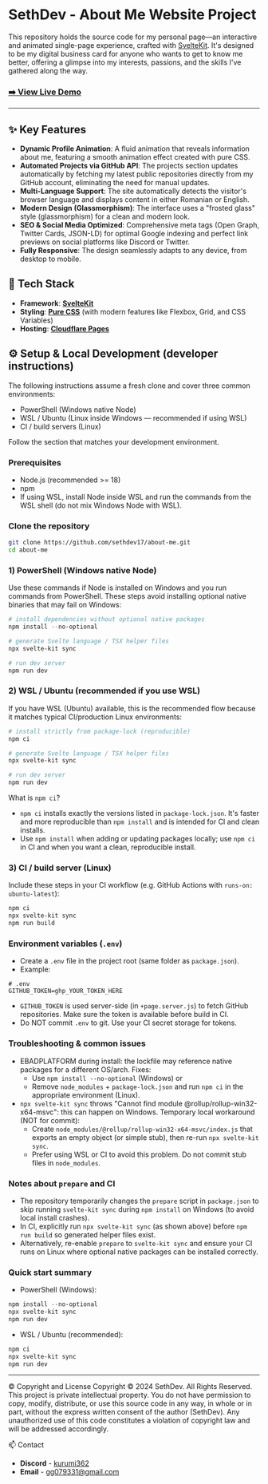 # SethDev - About Me Website Project

This repository holds the source code for my personal page—an interactive and animated single-page experience, crafted with [SvelteKit](https://kit.svelte.dev/). It's designed to be my digital business card for anyone who wants to get to know me better, offering a glimpse into my interests, passions, and the skills I've gathered along the way.

### [➡️ View Live Demo](https://sethdev.pages.dev)

---

## ✨ Key Features

- **Dynamic Profile Animation**: A fluid animation that reveals information about me, featuring a smooth animation effect created with pure CSS.
- **Automated Projects via GitHub API**: The projects section updates automatically by fetching my latest public repositories directly from my GitHub account, eliminating the need for manual updates.
- **Multi-Language Support**: The site automatically detects the visitor's browser language and displays content in either Romanian or English.
- **Modern Design (Glassmorphism)**: The interface uses a "frosted glass" style (glassmorphism) for a clean and modern look.
- **SEO & Social Media Optimized**: Comprehensive meta tags (Open Graph, Twitter Cards, JSON-LD) for optimal Google indexing and perfect link previews on social platforms like Discord or Twitter.
- **Fully Responsive**: The design seamlessly adapts to any device, from desktop to mobile.

## 🚀 Tech Stack

- **Framework**: [**SvelteKit**](https://kit.svelte.dev/)
- **Styling**: **[Pure CSS](https://developer.mozilla.org/en-US/docs/Web/CSS)** (with modern features like Flexbox, Grid, and CSS Variables)
- **Hosting**: [**Cloudflare Pages**](https://pages.cloudflare.com/)

## ⚙️ Setup & Local Development (developer instructions)

The following instructions assume a fresh clone and cover three common environments:

- PowerShell (Windows native Node)
- WSL / Ubuntu (Linux inside Windows — recommended if using WSL)
- CI / build servers (Linux)

Follow the section that matches your development environment.

### Prerequisites
- Node.js (recommended >= 18)
- npm
- If using WSL, install Node inside WSL and run the commands from the WSL shell (do not mix Windows Node with WSL).

### Clone the repository
```bash
git clone https://github.com/sethdev17/about-me.git
cd about-me
```

### 1) PowerShell (Windows native Node)
Use these commands if Node is installed on Windows and you run commands from PowerShell. These steps avoid installing optional native binaries that may fail on Windows:

```powershell
# install dependencies without optional native packages
npm install --no-optional

# generate Svelte language / TSX helper files
npx svelte-kit sync

# run dev server
npm run dev
```

### 2) WSL / Ubuntu (recommended if you use WSL)
If you have WSL (Ubuntu) available, this is the recommended flow because it matches typical CI/production Linux environments:

```bash
# install strictly from package-lock (reproducible)
npm ci

# generate Svelte language / TSX helper files
npx svelte-kit sync

# run dev server
npm run dev
```

What is `npm ci`?
- `npm ci` installs exactly the versions listed in `package-lock.json`. It's faster and more reproducible than `npm install` and is intended for CI and clean installs.
- Use `npm install` when adding or updating packages locally; use `npm ci` in CI and when you want a clean, reproducible install.

### 3) CI / build server (Linux)
Include these steps in your CI workflow (e.g. GitHub Actions with `runs-on: ubuntu-latest`):

```bash
npm ci
npx svelte-kit sync
npm run build
```

### Environment variables (`.env`)
- Create a `.env` file in the project root (same folder as `package.json`).
- Example:
```
# .env
GITHUB_TOKEN=ghp_YOUR_TOKEN_HERE
```
- `GITHUB_TOKEN` is used server-side (in `+page.server.js`) to fetch GitHub repositories. Make sure the token is available before build in CI.
- Do NOT commit `.env` to git. Use your CI secret storage for tokens.

### Troubleshooting & common issues
- EBADPLATFORM during install: the lockfile may reference native packages for a different OS/arch. Fixes:
  - Use `npm install --no-optional` (Windows) or
  - Remove `node_modules` + `package-lock.json` and run `npm ci` in the appropriate environment (Linux).
- `npx svelte-kit sync` throws "Cannot find module @rollup/rollup-win32-x64-msvc": this can happen on Windows. Temporary local workaround (NOT for commit):
  - Create `node_modules/@rollup/rollup-win32-x64-msvc/index.js` that exports an empty object (or simple stub), then re-run `npx svelte-kit sync`.
  - Prefer using WSL or CI to avoid this problem. Do not commit stub files in `node_modules`.

### Notes about `prepare` and CI
- The repository temporarily changes the `prepare` script in `package.json` to skip running `svelte-kit sync` during `npm install` on Windows (to avoid local install crashes).
- In CI, explicitly run `npx svelte-kit sync` (as shown above) before `npm run build` so generated helper files exist.
- Alternatively, re-enable `prepare` to `svelte-kit sync` and ensure your CI runs on Linux where optional native packages can be installed correctly.

### Quick start summary
- PowerShell (Windows):
```powershell
npm install --no-optional
npx svelte-kit sync
npm run dev
```
- WSL / Ubuntu (recommended):
```bash
npm ci
npx svelte-kit sync
npm run dev
```

---

©️ Copyright and License
Copyright © 2024 SethDev. All Rights Reserved.
This project is private intellectual property. You do not have permission to copy, modify, distribute, or use this source code in any way, in whole or in part, without the express written consent of the author (SethDev).
Any unauthorized use of this code constitutes a violation of copyright law and will be addressed accordingly.

📫 Contact
- **Discord** - [kurumi362](https://discord.com/users/602431963688730624)
- **Email** - gg079331@gmail.com
